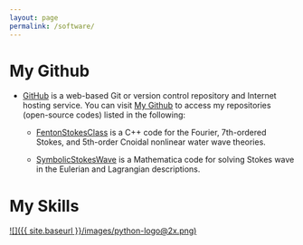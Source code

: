 ```yaml
---
layout: page
permalink: /software/
---
```


# My Github

* [GitHub](https://github.com/) is a web-based Git or version control repository and Internet hosting service. You can visit [My Github](https://github.com/FiniteTsai) to access my repositories (open-source codes) listed in the following:

  - [FentonStokesClass](https://github.com/FiniteTsai/FentonStokesClass) is a C++ code for the Fourier, 7th-ordered Stokes, and 5th-order Cnoidal nonlinear water wave theories.

  - [SymbolicStokesWave](https://github.com/FiniteTsai/SymbolicStokesWave) is a Mathematica code for solving Stokes wave in the Eulerian and Lagrangian descriptions.


# My Skills

[![]({{ site.baseurl }}/images/python-logo@2x.png)](https://www.python.org/)
